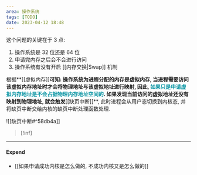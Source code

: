 ```yaml
---
area: 操作系统
tags: [TODO]
date: 2023-04-12 18:48
---
```

这个问题的关键在于 3 点:
1. 操作系统是 32 位还是 64 位
2. 申请完内存之后会不会进行访问
3. 操作系统有没有开启 [[内存交换|Swap]] 机制

根据**[[虚拟内存]]**可知:
操作系统为进程分配的内存是虚拟内存, 当进程需要访问该虚拟内存地址时才会将物理地址与该虚拟地址进行映射, 因此, **<font color="#0593A2">如果只是申请虚拟内存地址是不会占据物理内存地址空间的</font>**. 
如果发现当前访问的虚拟地址还没有映射到物理地址, 就会触发**[[缺页中断]]**, 此时进程会从用户态切换到内核态, 并将缺页中断交给内核的缺页中断处理函数处理. 

![[缺页中断#^58db4a]]

> [!inf]

---
#### Expend
- [[如果申请成功内核是怎么做的, 不成功内核又是怎么做的]]